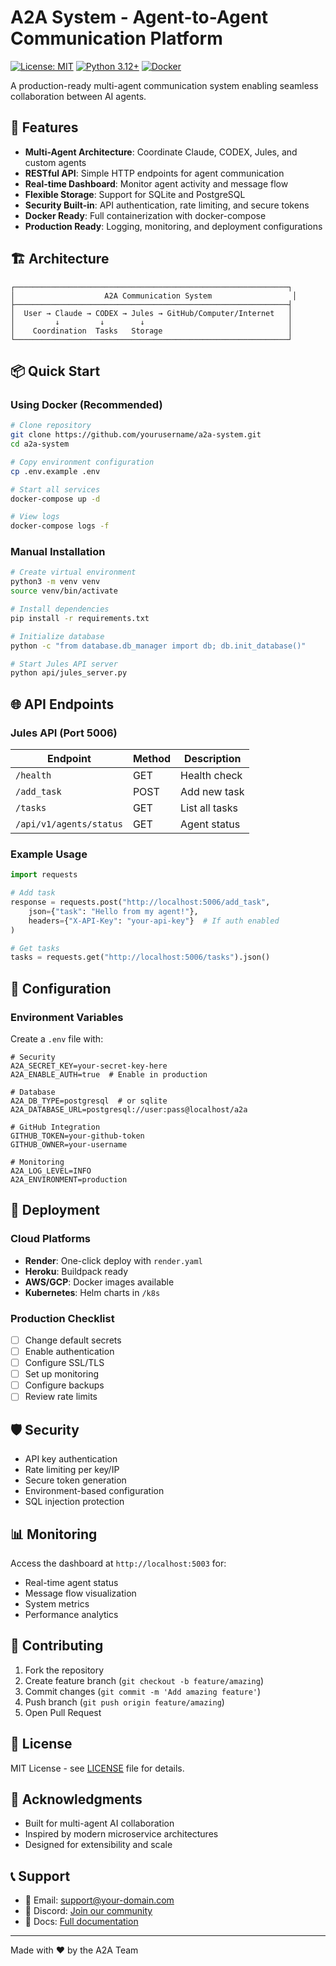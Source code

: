 # A2A System - Agent-to-Agent Communication Platform

[![License: MIT](https://img.shields.io/badge/License-MIT-yellow.svg)](https://opensource.org/licenses/MIT)
[![Python 3.12+](https://img.shields.io/badge/python-3.12+-blue.svg)](https://www.python.org/downloads/)
[![Docker](https://img.shields.io/badge/docker-%230db7ed.svg?logo=docker&logoColor=white)](https://www.docker.com/)

A production-ready multi-agent communication system enabling seamless collaboration between AI agents.

## 🚀 Features

- **Multi-Agent Architecture**: Coordinate Claude, CODEX, Jules, and custom agents
- **RESTful API**: Simple HTTP endpoints for agent communication
- **Real-time Dashboard**: Monitor agent activity and message flow
- **Flexible Storage**: Support for SQLite and PostgreSQL
- **Security Built-in**: API authentication, rate limiting, and secure tokens
- **Docker Ready**: Full containerization with docker-compose
- **Production Ready**: Logging, monitoring, and deployment configurations

## 🏗️ Architecture

```
┌─────────────────────────────────────────────────────────────┐
│                    A2A Communication System                  │
├─────────────────────────────────────────────────────────────┤
│  User → Claude → CODEX → Jules → GitHub/Computer/Internet   │
│         ↓         ↓        ↓                                │
│    Coordination  Tasks   Storage                            │
└─────────────────────────────────────────────────────────────┘
```

## 📦 Quick Start

### Using Docker (Recommended)

```bash
# Clone repository
git clone https://github.com/yourusername/a2a-system.git
cd a2a-system

# Copy environment configuration
cp .env.example .env

# Start all services
docker-compose up -d

# View logs
docker-compose logs -f
```

### Manual Installation

```bash
# Create virtual environment
python3 -m venv venv
source venv/bin/activate

# Install dependencies
pip install -r requirements.txt

# Initialize database
python -c "from database.db_manager import db; db.init_database()"

# Start Jules API server
python api/jules_server.py
```

## 🌐 API Endpoints

### Jules API (Port 5006)

| Endpoint | Method | Description |
|----------|--------|-------------|
| `/health` | GET | Health check |
| `/add_task` | POST | Add new task |
| `/tasks` | GET | List all tasks |
| `/api/v1/agents/status` | GET | Agent status |

### Example Usage

```python
import requests

# Add task
response = requests.post("http://localhost:5006/add_task", 
    json={"task": "Hello from my agent!"},
    headers={"X-API-Key": "your-api-key"}  # If auth enabled
)

# Get tasks
tasks = requests.get("http://localhost:5006/tasks").json()
```

## 🔧 Configuration

### Environment Variables

Create a `.env` file with:

```env
# Security
A2A_SECRET_KEY=your-secret-key-here
A2A_ENABLE_AUTH=true  # Enable in production

# Database
A2A_DB_TYPE=postgresql  # or sqlite
A2A_DATABASE_URL=postgresql://user:pass@localhost/a2a

# GitHub Integration
GITHUB_TOKEN=your-github-token
GITHUB_OWNER=your-username

# Monitoring
A2A_LOG_LEVEL=INFO
A2A_ENVIRONMENT=production
```

## 🚀 Deployment

### Cloud Platforms

- **Render**: One-click deploy with `render.yaml`
- **Heroku**: Buildpack ready
- **AWS/GCP**: Docker images available
- **Kubernetes**: Helm charts in `/k8s`

### Production Checklist

- [ ] Change default secrets
- [ ] Enable authentication
- [ ] Configure SSL/TLS
- [ ] Set up monitoring
- [ ] Configure backups
- [ ] Review rate limits

## 🛡️ Security

- API key authentication
- Rate limiting per key/IP
- Secure token generation
- Environment-based configuration
- SQL injection protection

## 📊 Monitoring

Access the dashboard at `http://localhost:5003` for:
- Real-time agent status
- Message flow visualization
- System metrics
- Performance analytics

## 🤝 Contributing

1. Fork the repository
2. Create feature branch (`git checkout -b feature/amazing`)
3. Commit changes (`git commit -m 'Add amazing feature'`)
4. Push branch (`git push origin feature/amazing`)
5. Open Pull Request

## 📝 License

MIT License - see [LICENSE](LICENSE) file for details.

## 🙏 Acknowledgments

- Built for multi-agent AI collaboration
- Inspired by modern microservice architectures
- Designed for extensibility and scale

## 📞 Support

- 📧 Email: support@your-domain.com
- 💬 Discord: [Join our community](https://discord.gg/your-invite)
- 📖 Docs: [Full documentation](https://docs.your-domain.com)

---

Made with ❤️ by the A2A Team